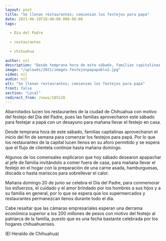 ```yaml
---
layout: post
title: "Se llenan restaurantes; comienzan los festejos para papá"
date: 2021-06-19T18:40:00.000-06:00
tags:
  
  - Día del Padre
  
  - restaurantes
  
  - chihuahua
  
author: nil
description: "Desde temprana hora de este sábado, familias capitalinas aprovecharon el inicio del fin de semana para comenzar los festejos para papá"
image: "/uploads/2021/images-festejospapapablo2.jpg"
video: nil
audio: nil
alt: "Se llenan restaurantes; comienzan los festejos para papá"
front: false
section: "Local"
redirect_from: /news/185128
---
```


Abarrotados lucen los restaurantes de la ciudad de Chihuahua con motivo del festejo del Día del Padre, pues las familias aprovecharon este sábado para festejar a papá con un desayuno para mañana llevar el festejo en casa.

Desde temprana hora de este sábado, familias capitalinas aprovecharon el inicio del fin de semana para comenzar los festejos para papá. Por lo que los restaurantes de la capital lucen llenos en su aforo permitido y se espera que el flujo de clientela continúe hasta mañana domingo.

Algunos de los comensales explicaron que hoy sábado desearon apapachar al jefe de familia invitándolo a comer fuera de casa, para mañana llevar el festejo en el hogar con la preparación de una carne asada, hamburguesas, discada o hasta mariscos para sobrellevar el calor.

Mañana domingo 20 de junio se celebra el Día del Padre, para conmemorar los esfuerzos, el cuidado y el amor brindado por los hombres a sus hijos y a su familia en general, por lo que se espera que los supermercados y restaurantes permanezcan llenos durante todo el día.

Cabe resaltar que las cámaras empresariales esperan una derrama económica superior a los 200 millones de pesos con motivo del festejo al patriarca de la familia, puesto que es una fecha bastante celebrada por los hogares chihuahuenses.

(El Heraldo de Chihuahua)

